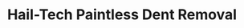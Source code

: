 ---
title: "Hail-Tech Paintless Dent Removal"
url: /austin/hail-tech-paintless-dent-removal/
shop: car repair
---
